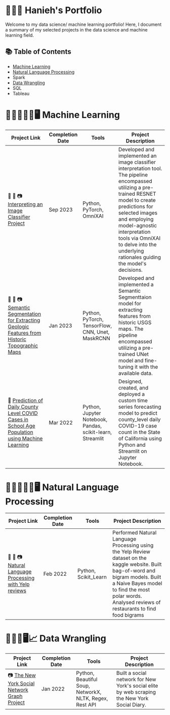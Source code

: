 # 👩🏻‍💻 Hanieh's Portfolio
Welcome to my data science/ machine learning portfolio! Here, I document a summary of my selected projects in the data science and machine learning field.

## 📚 Table of Contents
* [Machine Learning](README.md#%EF%B8%8F-machine-learning)
* [Natural Language Processing](README.md#%EF%B8%8F-natural-language-processing)
* Spark
* [Data Wrangling](README.md#%EF%B8%8F-data-wrangling)
* SQL
* Tableau

# 👩🏻‍💻🤖🧠🖥️ Machine Learning 
| Project Link | Completion Date | Tools | Project Description | 
|---|---|---|---|
| 🚙 🚚 📷 [Interpreting an Image Classifier Project](https://github.com/hhaeri/Interpreting_Image_Classifiers) | Sep 2023 | Python, PyTorch, OmniXAI | Developed and implemented an image classifier interpretation tool. The pipeline encompassed utilizing a pre-trained RESNET model to create predictions for selected images and employing model-agnostic interpretation tools via OmniXAI to delve into the underlying rationales guiding the model's decisions. |
| 🚙 🚚 📷 [Semantic Segmentation for Extracting Geologic Features from Historic Topographic Maps](https://github.com/hhaeri/Semantic-Segmentation-for-Feature-Extraction/tree/main) | Jan 2023 | Python, PyTorch, TensorFlow, CNN, Unet, MaskRCNN | Developed and implemented a Semantic Segmenttaion model for extracting features from historic USGS maps. The pipeline encompassed utilizing a pre-trained UNet model and fine-tuning it with the available data. |
| :syringe: [Prediction of Daily County Level COVID Cases in School Age Population using Machine Learning](https://github.com/hhaeri/TDI_Capstone) | Mar 2022 |Python, Jupyter Notebook, Pandas, scikit-learn, Streamlit | Designed, created, and deployed a custom time series forecasting model to predict county_level daily COVID-19 case count in the State of California using Python and Streamlit on Jupyter Notebook. |
# 👩🏻‍💻🤖🧠🖥️ Natural Language Processing
| Project Link | Completion Date | Tools | Project Description | 
|---|---|---|---|
| 🚙 🚚 📷 [Natural Language Processing with Yelp reviews](https://github.com/hhaeri/NLP-with-Yelp-reviews) | Feb 2022 | Python, Scikit_Learn | Performed Natural Language Processing using the Yelp Review dataset on the kaggle website. Built bag-of-word and bigram models. Built a Naive Bayes model to find the most polar words. Analysed reviews of restaurants to find food bigrams  |

# 👩🏻‍💻🖥️📈 Data Wrangling 
| Project Link | Completion Date | Tools | Project Description | 
|---|---|---|---|
|  📷 [The New York Social Network Graph Project](https://github.com/hhaeri/The-New-York-Social-Graph) | Jan 2022 | Python, Beautiful Soup, NetworkX, NLTK, Regex, Rest API | Built a social network for New York's social elite by web scraping the New York Social Diary.|
